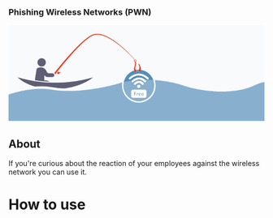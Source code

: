 ### Phishing Wireless Networks (PWN)

![PWN](https://github.com/besimaltnok/PWN/blob/master/phiswifi.png)

## About

If you're curious about the reaction of your employees against the wireless network you can use it.

# How to use
